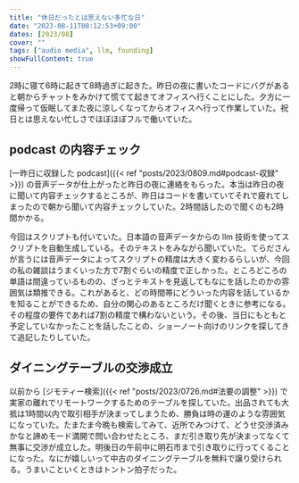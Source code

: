 ```yaml
---
title: "休日だったとは思えない多忙な日"
date: "2023-08-11T08:12:53+09:00"
dates: [2023/08]
cover: ""
tags: ["audio media", llm, founding]
showFullContent: true
---
```


2時に寝て6時に起きて8時過ぎに起きた。昨日の夜に書いたコードにバグがあると朝からチャットをみかけて慌てて起きてオフィスへ行くことにした。夕方に一度帰って仮眠してまた夜に涼しくなってからオフィスへ行って作業していた。祝日とは思えない忙しさでほぼほぼフルで働いていた。

## podcast の内容チェック

[一昨日に収録した podcast]({{< ref "posts/2023/0809.md#podcast-収録" >}}) の音声データが仕上がったと昨日の夜に連絡をもらった。本当は昨日の夜に聞いて内容チェックするところが、昨日はコードを書いていてそれで疲れてしまったので朝から聞いて内容チェックしていた。2時間話したので聞くのも2時間かかる。

今回はスクリプトも付いていた。日本語の音声データからの llm 技術を使ってスクリプトを自動生成している。そのテキストをみながら聞いていた。てらださんが言うには音声データによってスクリプトの精度は大きく変わるらしいが、今回の私の雑談はうまくいった方で7割ぐらいの精度で正しかった。ところどころの単語は間違っているものの、ざっとテキストを見返してもなにを話したのかの雰囲気は類推できる。これがあると、どの時間帯にどういった内容を話しているかを知ることができるため、自分の関心のあるところだけ聞くときに参考になる。その程度の要件であれば7割の精度で構わないという。その後、当日にもともと予定していなかったことを話したことの、ショーノート向けのリンクを探してきて追記したりしていた。

## ダイニングテーブルの交渉成立

以前から [ジモティー検索]({{< ref "posts/2023/0726.md#法要の調整" >}}) で実家の離れでリモートワークするためのテーブルを探していた。出品されても大抵は1時間以内で取引相手が決まってしまうため、勝負は時の運のような雰囲気になっていた。たまたま今晩も検索してみて、近所でみつけて、どうせ交渉済みかなと諦めモード満開で問い合わせたところ、まだ引き取り先が決まってなくて無事に交渉が成立した。明後日の午前中に明石市まで引き取りに行ってくることになった。なにが嬉しいって中古のダイニングテーブルを無料で譲り受けられる。うまいこといくときはトントン拍子だった。
